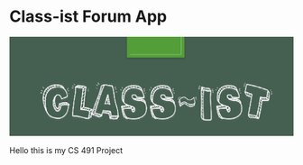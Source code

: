 # Class-ist Forum App

![Alt text](https://github.com/ShazadaHKhan/CS-491-Project/blob/master/Icon.png)

Hello this is my CS 491 Project


